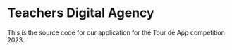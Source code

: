 # Teachers Digital Agency
This is the source code for our application for the Tour de App competition 2023.
